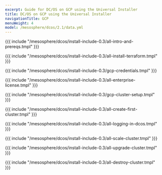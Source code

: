 ```yaml
---
excerpt: Guide for DC/OS on GCP using the Universal Installer
title: DC/OS on GCP using the Universal Installer
navigationTitle: GCP
menuWeight: 4
model: /mesosphere/dcos/2.1/data.yml
---
```


{{{ include "/mesosphere/dcos/install-include-0.3/all-intro-and-prereqs.tmpl" }}}

{{{ include "/mesosphere/dcos/install-include-0.3/all-install-terraform.tmpl" }}}

{{{ include "/mesosphere/dcos/install-include-0.3/gcp-credentials.tmpl" }}}

{{{ include "/mesosphere/dcos/install-include-0.3/all-enterprise-license.tmpl" }}}

{{{ include "/mesosphere/dcos/install-include-0.3/gcp-cluster-setup.tmpl" }}}

{{{ include "/mesosphere/dcos/install-include-0.3/all-create-first-cluster.tmpl" }}}

{{{ include "/mesosphere/dcos/install-include-0.3/all-logging-in-dcos.tmpl" }}}

{{{ include "/mesosphere/dcos/install-include-0.3/all-scale-cluster.tmpl" }}}

{{{ include "/mesosphere/dcos/install-include-0.3/all-upgrade-cluster.tmpl" }}}

{{{ include "/mesosphere/dcos/install-include-0.3/all-destroy-cluster.tmpl" }}}
